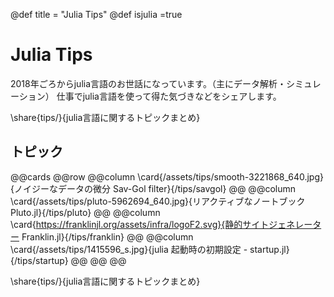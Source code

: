 @def title = "Julia Tips"
@def isjulia =true

# Julia Tips

2018年ごろからjulia言語のお世話になっています。（主にデータ解析・シミュレーション）
仕事でjulia言語を使って得た気づきなどをシェアします。

\share{tips/}{julia言語に関するトピックまとめ}
## トピック

@@cards
@@row
@@column \card{/assets/tips/smooth-3221868_640.jpg}{ノイジーなデータの微分 Sav-Gol filter}{/tips/savgol} @@
@@column \card{/assets/tips/pluto-5962694_640.jpg}{リアクティブなノートブック Pluto.jl}{/tips/pluto} @@
@@column \card{https://franklinjl.org/assets/infra/logoF2.svg}{静的サイトジェネレーター Franklin.jl}{/tips/franklin} @@
@@column \card{/assets/tips/1415596_s.jpg}{julia 起動時の初期設定 - startup.jl}{/tips/startup} @@
@@
@@

\share{tips/}{julia言語に関するトピックまとめ}